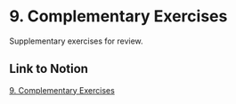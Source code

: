 # 9. Complementary Exercises

Supplementary exercises for review.

## Link to Notion

[9. Complementary Exercises](https://link_to_notion_complementary_exercises)